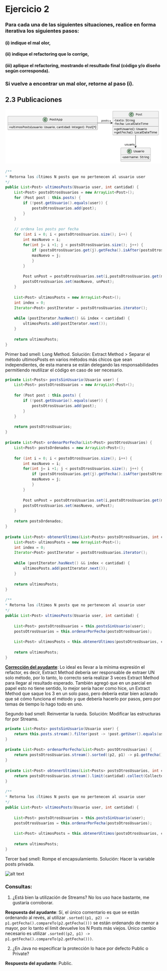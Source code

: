 # Ejercicio 2

### Para cada una de las siguientes situaciones, realice en forma iterativa los siguientes pasos:
#### (i) indique el mal olor,
#### (ii) indique el refactoring que lo corrige,
#### (iii) aplique el refactoring, mostrando el resultado final (código y/o diseño según corresponda).
### Si vuelve a encontrar un mal olor, retorne al paso (i).

## 2.3 Publicaciones

![alt text](2.3-UML.png)

```java
/**
* Retorna los últimos N posts que no pertenecen al usuario user
*/
public List<Post> ultimosPosts(Usuario user, int cantidad) {
    List<Post> postsOtrosUsuarios = new ArrayList<Post>();
    for (Post post : this.posts) {
        if (!post.getUsuario().equals(user)) {
            postsOtrosUsuarios.add(post);
        }
    }

    // ordena los posts por fecha
    for (int i = 0; i < postsOtrosUsuarios.size(); i++) {
        int masNuevo = i;
        for(int j= i +1; j < postsOtrosUsuarios.size(); j++) {
            if (postsOtrosUsuarios.get(j).getFecha().isAfter(postsOtrosUsuarios.get(masNuevo).getFecha())) {
            masNuevo = j;
            }
        }

        Post unPost = postsOtrosUsuarios.set(i,postsOtrosUsuarios.get(masNuevo));
        postsOtrosUsuarios.set(masNuevo, unPost);
    }

    List<Post> ultimosPosts = new ArrayList<Post>();
    int index = 0;
    Iterator<Post> postIterator = postsOtrosUsuarios.iterator();
    
    while (postIterator.hasNext() && index < cantidad) {
        ultimosPosts.add(postIterator.next());
    }
    
    return ultimosPosts;
}
```

Primer bad smell: Long Method.
Solución: Extract Method > Separar el método ultimosPosts en varios métodos más chicos que sean independientes, de esta manera se están delegando las responsabilidades permitiendo reutilizar el código en caso de ser necesario.

```java
private List<Posts> postsSinUsuario(Usuario user) {
    List<Post> postsOtrosUsuarios = new ArrayList<Post>();

    for (Post post : this.posts) {
        if (!post.getUsuario().equals(user)) {
            postsOtrosUsuarios.add(post);
        }
    }

    return postsOtrosUsuarios;
}

private List<Post> ordenarPorFecha(List<Post> postOtrosUsuarios) {
    List<Post> postsOrdenados = new ArrayList<Post>();

    for (int i = 0; i < postsOtrosUsuarios.size(); i++) {
        int masNuevo = i;
        for(int j= i +1; j < postsOtrosUsuarios.size(); j++) {
            if (postsOtrosUsuarios.get(j).getFecha().isAfter(postsOtrosUsuarios.get(masNuevo).getFecha())) {
            masNuevo = j;
            }
        }

        Post unPost = postsOtrosUsuarios.set(i,postsOtrosUsuarios.get(masNuevo));
        postsOtrosUsuarios.set(masNuevo, unPost);
    }

    return postsOrdenados;
}

private List<Post> obtenerUltimos(List<Posts> postsOtrosUsuarios, int cantidad) {
    List<Post> ultimosPosts = new ArrayList<Post>();
    int index = 0;
    Iterator<Post> postIterator = postsOtrosUsuarios.iterator();
    
    while (postIterator.hasNext() && index < cantidad) {
        ultimosPosts.add(postIterator.next());
    }

    return ultimosPosts;
}

/**
* Retorna los últimos N posts que no pertenecen al usuario user
*/
public List<Post> ultimosPosts(Usuario user, int cantidad) {

    List<Post> postsOtrosUsuarios = this.postsSinUsuario(user);
    postsOtrosUsuarios = this.ordenarPorFecha(postsOtrosUsuarios);

    List<Post> ultimosPosts = this.obtenerUltimos(postsOtrosUsuarios, cantidad);
    
    return ultimosPosts;
}
```

<u><b>Corrección del ayudante</b></u>: Lo ideal es llevar a la mínima expresión el refactor, es decir, Extract Method debería ser responsable de extraer UN solo método, por lo tanto, lo correcto sería realizar 3 veces Extract Method para llegar al resultado esperado.
También agregó que en un parcial en papel esto no tiene sentido, lo mejor sería hacer como hice, un Extract Method que saque los 3 en un solo paso, pero debería estar bien aclarado que sé cómo funciona el método y que debería hacerlo por pasos, pero por temas de tiempo lo hago todo en uno.

Segundo bad smell: Reinventar la rueda.
Solución: Modificar las estructuras for por Streams.

```java
private List<Posts> postsSinUsuario(Usuario user) {
    return this.posts.stream().filter(post -> !post.getUser().equals(user)).collect(Collectors.toList());
}

private List<Post> ordenarPorFecha(List<Post> postOtrosUsuarios) {
    return postsOtrosUsuarios.stream().sorted((p2, p1) -> p1.getFecha().compareTo(p2.getFecha())).collect(Collectors.toList());
}

private List<Post> obtenerUltimos(List<Posts> postsOtrosUsuarios, int cantidad) {
    return postsOtrosUsuarios.stream().limit(cantidad).collect(Collectors.toList());
}

/**
* Retorna los últimos N posts que no pertenecen al usuario user
*/
public List<Post> ultimosPosts(Usuario user, int cantidad) {

    List<Post> postsOtrosUsuarios = this.postsSinUsuario(user);
    postsOtrosUsuarios = this.ordenarPorFecha(postsOtrosUsuarios);

    List<Post> ultimosPosts = this.obtenerUltimos(postsOtrosUsuarios, cantidad);
    
    return ultimosPosts;
}
```

Tercer bad smell: Rompe el encapsulamiento.
Solución: Hacer la variable posts privada.

![alt text](<2.3-UML Refactorizado.png>)

### <b>Consultas:</b>

1) ¿Está bien la utilización de Streams? No los uso hace bastante, me gustaría corroborar.

<b>Respuesta del ayudante</b>: Sí, el único comentario es que se están ordenando al revés, al utilizar ```.sorted((p1, p2) -> p1.getFecha().compareTo(p2.getFecha()))``` se están ordenando de menor a mayor, por lo tanto el limit devuelve los N Posts más viejos.
Único cambio necesario es utilizar ```.sorted((p2, p1) -> p1.getFecha().compareTo(p2.getFecha()))```.

2) ¿En Java no especificar la protección lo hace por defecto Public o Private?

<b>Respuesta del ayudante</b>: Public.